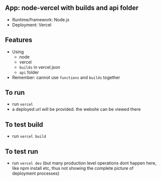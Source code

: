 ## App: node-vercel with builds and api folder

- Runtime/framework: Node.js
- Deployment: Vercel

## Features

- Using
  - node
  - vercel
  - `builds` in vercel.json
  - `api` folder
- Remember: cannot use `functions` and `builds` together

## To run

- run `vercel`
- a deployed url will be provided. the website can be viewed there

## To test build

- run `vercel build`

## To test run

- run `vercel dev` (but many production level operations dont happen here, like npm install etc, thus not showing the complete picture of deployment processes)
